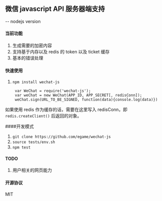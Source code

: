 ## 微信 javascript API 服务器端支持

 -- nodejs version

#### 当前功能

1. 生成需要的加密内容
2. 支持基于内存以及 redis 的 token 以及 ticket 缓存
3. 基本的错误处理

#### 快速使用

1. `npm install wechat-js`

		var WeChat = require('wechat-js');
		var weChat = new WeChat(APP_ID, APP_SECRET[, redisConn]);
		weChat.sign(URL_TO_BE_SIGNED, function(data){console.log(data)})

如果使用 redis 作为缓存的话，需要在这里写入 redisConn，即 `redis.createClient()` 后返回的对象。

####开发模式

1. `git clone https://github.com/egame/wechat-js`
2. `source tests/env.sh`
3. `npm test`

#### TODO

1. 用户相关的网页能力

#### 开源协议

MIT
